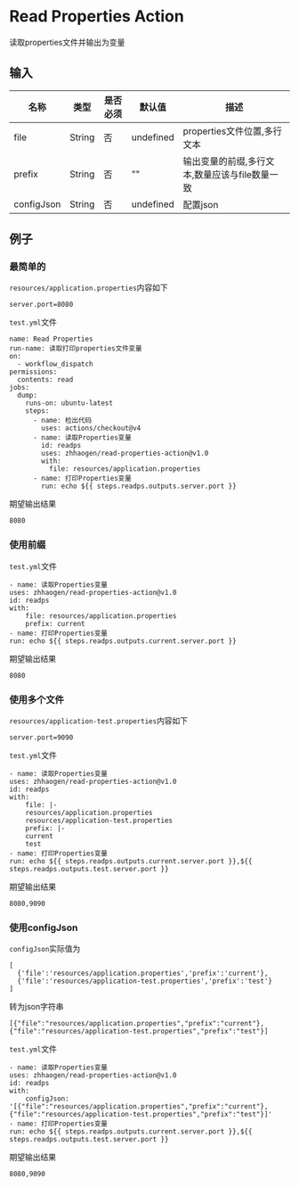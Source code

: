 # Read Properties Action
读取properties文件并输出为变量

## 输入
|名称|类型|是否必须|默认值|描述|
|-|-|-|-|-|
|file|String|否|undefined|properties文件位置,多行文本|
|prefix|String|否|""|输出变量的前缀,多行文本,数量应该与file数量一致|
|configJson|String|否|undefined|配置json|


## 例子
### 最简单的
`resources/application.properties`内容如下
```
server.port=8080
```
`test.yml`文件
```
name: Read Properties
run-name: 读取打印properties文件变量
on:
  - workflow_dispatch
permissions:
  contents: read
jobs:
  dump:
    runs-on: ubuntu-latest
    steps:
      - name: 检出代码
        uses: actions/checkout@v4
      - name: 读取Properties变量
        id: readps
        uses: zhhaogen/read-properties-action@v1.0
        with:
          file: resources/application.properties
      - name: 打印Properties变量
        run: echo ${{ steps.readps.outputs.server.port }}

```
期望输出结果
```
8080
```
### 使用前缀

`test.yml`文件
```
- name: 读取Properties变量
uses: zhhaogen/read-properties-action@v1.0
id: readps
with:
    file: resources/application.properties
    prefix: current
- name: 打印Properties变量
run: echo ${{ steps.readps.outputs.current.server.port }}

```
期望输出结果
```
8080
```

### 使用多个文件

`resources/application-test.properties`内容如下
```
server.port=9090
```
`test.yml`文件
```
- name: 读取Properties变量
uses: zhhaogen/read-properties-action@v1.0
id: readps
with:
    file: |-
    resources/application.properties
    resources/application-test.properties
    prefix: |-
    current
    test
- name: 打印Properties变量
run: echo ${{ steps.readps.outputs.current.server.port }},${{ steps.readps.outputs.test.server.port }}
```
期望输出结果
```
8080,9090
```

### 使用configJson
`configJson`实际值为
```
[
  {'file':'resources/application.properties','prefix':'current'},
  {'file':'resources/application-test.properties','prefix':'test'}
]
```
转为json字符串
```
[{"file":"resources/application.properties","prefix":"current"},{"file":"resources/application-test.properties","prefix":"test"}]
```

`test.yml`文件
```
- name: 读取Properties变量
uses: zhhaogen/read-properties-action@v1.0
id: readps
with:
    configJson: '[{"file":"resources/application.properties","prefix":"current"},{"file":"resources/application-test.properties","prefix":"test"}]'
- name: 打印Properties变量
run: echo ${{ steps.readps.outputs.current.server.port }},${{ steps.readps.outputs.test.server.port }}
```
期望输出结果
```
8080,9090
```